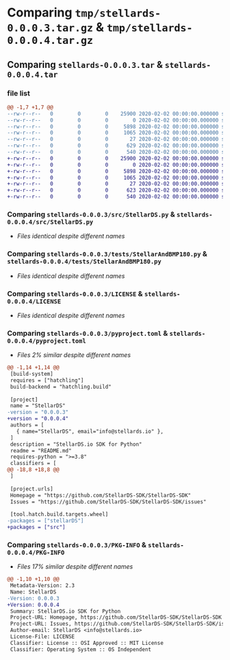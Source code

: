 # Comparing `tmp/stellards-0.0.0.3.tar.gz` & `tmp/stellards-0.0.0.4.tar.gz`

## Comparing `stellards-0.0.0.3.tar` & `stellards-0.0.0.4.tar`

### file list

```diff
@@ -1,7 +1,7 @@
--rw-r--r--   0        0        0    25900 2020-02-02 00:00:00.000000 stellards-0.0.0.3/src/StellarDS.py
--rw-r--r--   0        0        0        0 2020-02-02 00:00:00.000000 stellards-0.0.0.3/src/__init__.py
--rw-r--r--   0        0        0     5898 2020-02-02 00:00:00.000000 stellards-0.0.0.3/tests/StellarAndBMP180.py
--rw-r--r--   0        0        0     1065 2020-02-02 00:00:00.000000 stellards-0.0.0.3/LICENSE
--rw-r--r--   0        0        0       27 2020-02-02 00:00:00.000000 stellards-0.0.0.3/README.md
--rw-r--r--   0        0        0      629 2020-02-02 00:00:00.000000 stellards-0.0.0.3/pyproject.toml
--rw-r--r--   0        0        0      540 2020-02-02 00:00:00.000000 stellards-0.0.0.3/PKG-INFO
+-rw-r--r--   0        0        0    25900 2020-02-02 00:00:00.000000 stellards-0.0.0.4/src/StellarDS.py
+-rw-r--r--   0        0        0        0 2020-02-02 00:00:00.000000 stellards-0.0.0.4/src/__init__.py
+-rw-r--r--   0        0        0     5898 2020-02-02 00:00:00.000000 stellards-0.0.0.4/tests/StellarAndBMP180.py
+-rw-r--r--   0        0        0     1065 2020-02-02 00:00:00.000000 stellards-0.0.0.4/LICENSE
+-rw-r--r--   0        0        0       27 2020-02-02 00:00:00.000000 stellards-0.0.0.4/README.md
+-rw-r--r--   0        0        0      623 2020-02-02 00:00:00.000000 stellards-0.0.0.4/pyproject.toml
+-rw-r--r--   0        0        0      540 2020-02-02 00:00:00.000000 stellards-0.0.0.4/PKG-INFO
```

### Comparing `stellards-0.0.0.3/src/StellarDS.py` & `stellards-0.0.0.4/src/StellarDS.py`

 * *Files identical despite different names*

### Comparing `stellards-0.0.0.3/tests/StellarAndBMP180.py` & `stellards-0.0.0.4/tests/StellarAndBMP180.py`

 * *Files identical despite different names*

### Comparing `stellards-0.0.0.3/LICENSE` & `stellards-0.0.0.4/LICENSE`

 * *Files identical despite different names*

### Comparing `stellards-0.0.0.3/pyproject.toml` & `stellards-0.0.0.4/pyproject.toml`

 * *Files 2% similar despite different names*

```diff
@@ -1,14 +1,14 @@
 [build-system]
 requires = ["hatchling"]
 build-backend = "hatchling.build"
 
 [project]
 name = "StellarDS"
-version = "0.0.0.3"
+version = "0.0.0.4"
 authors = [
   { name="StellarDS", email="info@stellards.io" },
 ]
 description = "StellarDS.io SDK for Python"
 readme = "README.md"
 requires-python = ">=3.8"
 classifiers = [
@@ -18,8 +18,8 @@
 ]
 
 [project.urls]
 Homepage = "https://github.com/StellarDS-SDK/StellarDS-SDK"
 Issues = "https://github.com/StellarDS-SDK/StellarDS-SDK/issues"
 
 [tool.hatch.build.targets.wheel]
-packages = ["stellarDS"]
+packages = ["src"]
```

### Comparing `stellards-0.0.0.3/PKG-INFO` & `stellards-0.0.0.4/PKG-INFO`

 * *Files 17% similar despite different names*

```diff
@@ -1,10 +1,10 @@
 Metadata-Version: 2.3
 Name: StellarDS
-Version: 0.0.0.3
+Version: 0.0.0.4
 Summary: StellarDS.io SDK for Python
 Project-URL: Homepage, https://github.com/StellarDS-SDK/StellarDS-SDK
 Project-URL: Issues, https://github.com/StellarDS-SDK/StellarDS-SDK/issues
 Author-email: StellarDS <info@stellards.io>
 License-File: LICENSE
 Classifier: License :: OSI Approved :: MIT License
 Classifier: Operating System :: OS Independent
```


